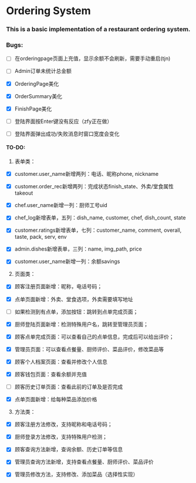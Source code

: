 # Ordering System

### This is a basic implementation of a restaurant ordering system.

### Bugs:

- [ ] 在orderingpage页面上充值，显示余额不会刷新，需要手动重启(tjn)

- [ ] Admin订单未统计总金额

- [x] OrderingPage美化

- [x] OrderSummary美化

- [x] FinishPage美化

- [ ] 登陆界面按Enter键没有反应（zfy正在做）

- [ ] 登陆界面弹出成功/失败消息时窗口宽度会变化

#### TO-DO:

1. 表单类：

- [x] customer.user_name新增两列：电话、昵称phone, nickname

- [x] customer.order_rec新增两列：完成状态finish_state、外卖/堂食属性takeout

- [x] chef.user_name新增一列：厨师工号uid

- [x] chef_log新增表单，五列：dish_name, customer, chef, dish_count, state

- [x] customer.ratings新增表单，七列：customer_name, comment, overall, taste, pack, serv, env

- [x] admin.dishes新增表单，三列：name, img_path, price

- [x] customer.user_name新增一列：余额savings

2. 页面类：

- [x] 顾客注册页面新增：昵称，电话号码；

- [x] 点单页面新增：外卖、堂食选项，外卖需要填写地址

- [ ] 如果检测到有点单，添加按钮：跳转到点单完成页面；

- [x] 厨师登陆页面新增：检测特殊用户名，跳转至管理员页面；

- [x] 顾客点单完成页面：可以查看自己的点单信息，完成后可以给出评价；

- [x] 管理员页面：可以查看点餐量、厨师评价、菜品评价，修改菜品等

- [x] 顾客个人档案页面：查看并修改个人信息

- [x] 顾客钱包页面：查看余额并充值

- [ ] 顾客历史订单页面：查看此前的订单及是否完成

- [x] 点单页面新增：给每种菜品添加价格

3. 方法类：

- [x] 顾客注册方法修改，支持昵称和电话号码；

- [x] 厨师登录方法修改，支持特殊用户检测；

- [x] 顾客查询方法新增，查询余额、历史订单等信息

- [x] 管理员查询方法新增，支持查看点餐量、厨师评价、菜品评价

- [x] 管理员修改方法，支持修改、添加菜品（选择性实现）

